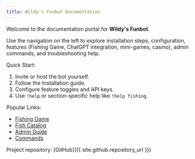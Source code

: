 ```yaml
---
title: Wildy's Funbot Documentation
---
```


Welcome to the documentation portal for **Wildy's Funbot**.

Use the navigation on the left to explore installation steps, configuration, features (Fishing Game, ChatGPT integration, mini-games, casino), admin commands, and troubleshooting help.

Quick Start:
1. Invite or host the bot yourself.
2. Follow the Installation guide.
3. Configure feature toggles and API keys.
4. Use `!help` or section-specific help like `!help fishing`.

Popular Links:
- [Fishing Game](features/fishing-game)
- [Fish Catalog](features/fishing-fish-catalog)
- [Admin Guide](admin-guide)
- [Commands](commands)

Project repository: [GitHub]({{ site.github.repository_url }})